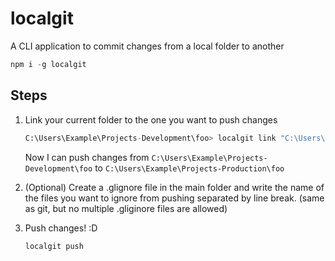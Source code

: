 # localgit
A CLI application to commit changes from a local folder to another 

```Python console
npm i -g localgit
```

## Steps
1. Link your current folder to the one you want to push changes
    ```Python console
    C:\Users\Example\Projects-Development\foo> localgit link "C:\Users\Example\Projects-Production\foo"
    ```
    Now I can push changes from `C:\Users\Example\Projects-Development\foo` to `C:\Users\Example\Projects-Production\foo`
    
3. (Optional) Create a .glignore file in the main folder and write the name of the files you want to ignore from pushing separated by line break. (same as git, but no multiple .gliginore files are allowed)

2. Push changes! :D
    ```Python console
    localgit push
    ```
